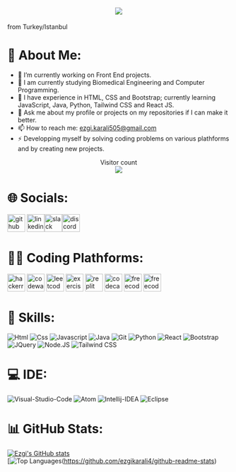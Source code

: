 <h1 align="center">
  <a href="https://git.io/typing-svg">
    <img src="https://readme-typing-svg.herokuapp.com/?lines=Front+End+Developer!;Ezgi+Karalı&center=true&size=25">
  </a>
</h1>
from Turkey/Istanbul

# 💫 About Me: 
- 🔭 I’m currently working on Front End projects.
- 📙 I am currently studying Biomedical Engineering and Computer Programming. 
- 🌱 I have experience in HTML, CSS and Bootstrap; currently learning JavaScript, Java, Python, Tailwind CSS and React JS.
- 💬 Ask me about my profile or projects on my repositories if I can make it better. 
- 📫 How to reach me: ezgi.karali505@gmail.com
- ⚡ Developping myself by solving coding problems on various plathforms and by creating new projects.


<p align="center"> 
  Visitor count<br>
   <img src="https://profile-counter.glitch.me/ezgikarali4/count.svg" />
</p>

# 🌐 Socials:
[<img src='https://cdn.jsdelivr.net/npm/simple-icons@3.0.1/icons/github.svg' alt='github' height='40'>](https://github.com/ezgikarali4)  [<img src='https://cdn.jsdelivr.net/npm/simple-icons@3.0.1/icons/linkedin.svg' alt='linkedin' height='40'>](https://www.linkedin.com/in/ezgikarali/)<img src='https://cdn.jsdelivr.net/npm/simple-icons@3.0.1/icons/slack.svg' alt='slack' height='40'><img src='https://cdn.jsdelivr.net/npm/simple-icons@3.0.1/icons/discord.svg' alt='discord' height='40'>

# 👩‍💻 Coding Plathforms:
[<img src='https://cdn.jsdelivr.net/npm/simple-icons@3.0.1/icons/hackerrank.svg' alt='hackerrank' height='40'>](https://www.hackerrank.com/ezgi_karali505)
[<img src='https://cdn.jsdelivr.net/npm/simple-icons@3.0.1/icons/codewars.svg' alt='codewars' height='40'>](https://www.codewars.com/users/ezgikarali4)
[<img src='https://cdn.jsdelivr.net/npm/simple-icons@3.0.1/icons/leetcode.svg' alt='leetcode' height='40'>](https://leetcode.com/ezgikarali/)
<img src='https://cdn.jsdelivr.net/npm/simple-icons@3.0.1/icons/exercism.svg' alt='exercism' height='40'>
[<img src='https://cdn.jsdelivr.net/npm/simple-icons@3.0.1/icons/repl-dot-it.svg' alt='replit' height='40'>](https://replit.com/@ezgikarali505)
[<img src='https://cdn.jsdelivr.net/npm/simple-icons@3.0.1/icons/codecademy.svg' alt='codecademy' height='40'>](https://www.codecademy.com/profiles/ezgikarali)
[<img src='https://cdn.jsdelivr.net/npm/simple-icons@3.0.1/icons/freecodecamp.svg' alt='freecodecamp' height='40'>](https://www.freecodecamp.org/ezgikarali)
[<img src='https://cdn.jsdelivr.net/npm/simple-icons@3.0.1/icons/codepen.svg' alt='freecodecamp' height='40'>](https://codepen.io/ezgikarali4)

# 🚀 Skills:
![Html](https://img.shields.io/badge/HTML5-E34F26?style=for-the-badge&logo=html5&logoColor=white)
![Css](https://img.shields.io/badge/CSS3-1572B6?style=for-the-badge&logo=css3&logoColor=white)
![Javascript](https://img.shields.io/badge/JavaScript-323330?style=for-the-badge&logo=javascript&logoColor=F7DF1E)
![Java](https://img.shields.io/badge/Java-ED8B00?style=for-the-badge&logo=java&logoColor=white)
![Git](https://img.shields.io/badge/GIT-E44C30?style=for-the-badge&logo=git&logoColor=white)
![Python](https://img.shields.io/badge/Python-3776AB?style=for-the-badge&logo=python&logoColor=white)
![React](https://img.shields.io/badge/React-20232A?style=for-the-badge&logo=react&logoColor=61DAFB)
![Bootstrap](https://img.shields.io/badge/Bootstrap-563D7C?style=for-the-badge&logo=bootstrap&logoColor=white)
![JQuery](https://img.shields.io/badge/jQuery-0769AD?style=for-the-badge&logo=jquery&logoColor=white)
![Node.JS](https://img.shields.io/badge/Node.js-43853D?style=for-the-badge&logo=node.js&logoColor=white)
![Tailwind CSS](https://img.shields.io/badge/Tailwind_CSS-38B2AC?style=for-the-badge&logo=tailwind-css&logoColor=white)

# 💻 IDE:
![Visual-Studio-Code](https://img.shields.io/badge/Visual_Studio_Code-0078D4?style=for-the-badge&logo=visual%20studio%20code&logoColor=white)
![Atom](https://img.shields.io/badge/Atom-66595C?style=for-the-badge&logo=Atom&logoColor=white)
![Intellij-IDEA](https://img.shields.io/badge/IntelliJ_IDEA-000000.svg?style=for-the-badge&logo=intellij-idea&logoColor=white)
![Eclipse](https://img.shields.io/badge/Eclipse-2C2255?style=for-the-badge&logo=eclipse&logoColor=white
)
# 📊 GitHub Stats:
[![Ezgi's GitHub stats](https://github-readme-stats.vercel.app/api?username=ezgikarali4)](https://github.com/ezgikarali4/github-readme-stats)<br/>
[![Top Languages](https://github-readme-stats.vercel.app/api/top-langs/?username=ezgikarali4&layout=compact)(https://github.com/ezgikarali4/github-readme-stats)



